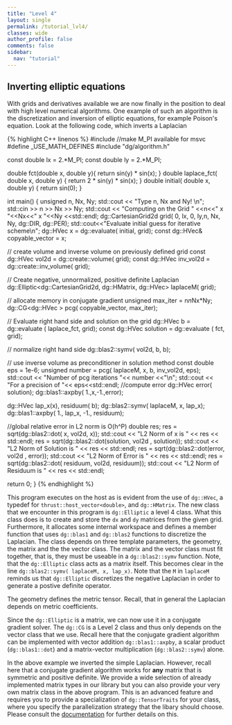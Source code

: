 ```yaml
---
title: "Level 4"
layout: single
permalink: /tutorial_lvl4/
classes: wide
author_profile: false
comments: false
sidebar:
  nav: "tutorial"
---
```

## Inverting elliptic equations

With grids and derivatives available we are now finally in the position
to deal with high level numerical algorithms. One example of such
an algorithm is the discretization and inversion of elliptic equations, for example Poison's equation.
Look at the following code, which inverts a Laplacian

{% highlight C++ linenos %}
#include <iostream>
//make M_PI available for msvc
#define _USE_MATH_DEFINES
#include "dg/algorithm.h"

const double lx = 2.*M_PI;
const double ly = 2.*M_PI;

double fct(double x, double y){
  return sin(y)  * sin(x);
}
double laplace_fct( double x, double y) {
  return 2 * sin(y) * sin(x);
}
double initial( double x, double y) {
  return sin(0);
}

int main()
{
  unsigned n, Nx, Ny;
  std::cout << "Type n, Nx and Ny! \n";
  std::cin >> n >> Nx >> Ny;
  std::cout << "Computing on the Grid " <<n<<" x "<<Nx<<" x "<<Ny <<std::endl;
  dg::CartesianGrid2d grid( 0, lx, 0, ly,n, Nx, Ny, dg::DIR, dg::PER);
  std::cout<<"Evaluate initial guess for iterative scheme\n";
  dg::HVec x = dg::evaluate( initial, grid);
  const dg::HVec& copyable_vector = x;

  // create volume and inverse volume on previously defined grid
  const dg::HVec vol2d = dg::create::volume( grid);
  const dg::HVec inv_vol2d = dg::create::inv_volume( grid);

  // Create negative, unnormalized, positive definite Laplacian
  dg::Elliptic<dg::CartesianGrid2d, dg::HMatrix, dg::HVec> laplaceM( grid);

  // allocate memory in conjugate gradient
  unsigned max_iter = n*n*Nx*Ny;
  dg::CG<dg::HVec > pcg( copyable_vector, max_iter);

  // Evaluate right hand side and solution on the grid
  dg::HVec b = dg::evaluate ( laplace_fct, grid);
  const dg::HVec solution = dg::evaluate ( fct, grid);

  // normalize right hand side
  dg::blas2::symv( vol2d, b, b);

  // use inverse volume as preconditioner in solution method
  const double eps = 1e-6;
  unsigned number = pcg( laplaceM, x, b, inv_vol2d, eps);
  std::cout << "Number of pcg iterations "<< number <<"\n";
  std::cout << "For a precision of "<< eps<<std::endl;
  //compute error
  dg::HVec error( solution);
  dg::blas1::axpby( 1.,x,-1.,error);

  dg::HVec lap_x(x), residuum( b);
  dg::blas2::symv(  laplaceM, x, lap_x);
  dg::blas1::axpby( 1., lap_x, -1., residuum);

  //global relative error in L2 norm is O(h^P)
  double res;
  res = sqrt(dg::blas2::dot( x, vol2d, x));
  std::cout << "L2 Norm of x is               " << res << std::endl;
  res = sqrt(dg::blas2::dot(solution, vol2d , solution));
  std::cout << "L2 Norm of Solution is        " << res << std::endl;
  res = sqrt(dg::blas2::dot(error, vol2d , error));
  std::cout << "L2 Norm of Error is           " << res << std::endl;
  res = sqrt(dg::blas2::dot( residuum, vol2d, residuum));
  std::cout << "L2 Norm of Residuum is        " << res << std::endl;

  return 0;
}
{% endhighlight %}

This program executes on the host as is evident from the use of
 `dg::HVec`, a typedef for `thrust::host_vector<double>`, and `dg::HMatrix`.
 The new class that we encounter in this program is `dg::Elliptic` a
 level 4 class. What this class does is to create and store the `dx` and `dy` matrices from the given grid. Furthermore, it allocates some
 internal workspace and defines a member function that uses `dg::blas1` and `dg::blas2` functions to discretize the Laplacian.
 The class depends on three template parameters,
 the geometry, the matrix and the the vector class. The matrix and the
 vector class must fit together, that is, they must be useable in
 a `dg::blas2::symv` function.  Note, that the `dg::Elliptic` class
 acts as a matrix itself. This becomes clear in the line `dg::blas2::symv( laplaceM, x, lap_x)`. Note that the `M` in `laplaceM`
 reminds us that `dg::Elliptic` discretizes the negative Laplacian in order to
 generate a postive definite operator.

 The geometry defines the metric tensor.
 Recall, that in general the Laplacian depends on metric coefficients.

Since the `dg::Elliptic` is a matrix, we can now use it in a
conjugate gradient solver. The `dg::CG` is a Level 2 class and thus
only depends on the vector class that we use. Recall here that the
conjugate gradient algorithm can be implemented with vector addition `dg::blas1::axpby`,
a scalar product (`dg::blas1::dot`) and a matrix-vector multiplication (`dg::blas2::symv`) alone.

In the above example we inverted the simple Laplacian. However, recall here
that a conjugate gradient algorithm works for **any** matrix that is symmetric
and positive definite. We provide a wide selection of already implemented
matrix types in our library but you can also provide your very own matrix class
in the above program.
  This is an advanced feature
 and requires you to provide a specialization of `dg::TensorTraits`
 for your class, where you specify the parallelization strategy that
 the libary should choose. Please consult the [documentation](https://feltor-dev.github.io/doc/dg/html/index.html#dispatch) for further details on this.

